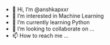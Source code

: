 - 👋 Hi, I’m @anshkapxxr
- 👀 I’m interested in Machine Learning 
- 🌱 I’m currently learning Python 
- 💞️ I’m looking to collaborate on ...
- 📫 How to reach me ...

<!---
anshkapxxr/anshkapxxr is a ✨ special ✨ repository because its `README.md` (this file) appears on your GitHub profile.
You can click the Preview link to take a look at your changes.
--->
